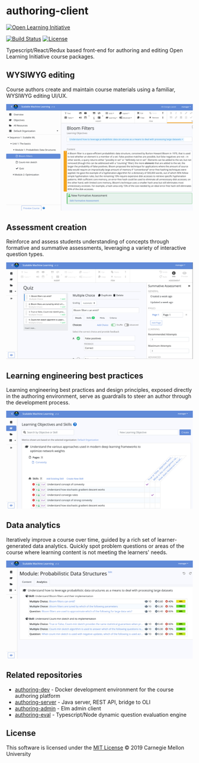 # authoring-client

[![Open Learning Initiative](https://oli.cmu.edu/wp-content/uploads/2018/10/oli-logo-78px-high-1.svg)](http://oli.cmu.edu/)

[![Build Status](https://dalaran.oli.cmu.edu/jenkins/buildStatus/icon?job=course-editor)](https://dalaran.oli.cmu.edu/jenkins/job/course-editor/)
[![License](https://img.shields.io/badge/license-MIT-green.svg)](https://github.com/Simon-Initiative/course-editor/blob/master/LICENSE)

Typescript/React/Redux based front-end for authoring and editing Open Learning Initiative course packages.

## WYSIWYG editing

Course authors create and maintain course materials using a familiar, WYSIWYG editing UI/UX.  

![screen shot](docs/screenshot.png "Screen shot")

## Assessment creation

Reinforce and assess students understanding of concepts through formative and summative assessments, leveraging a variety of interactive question types. 

![screen shot](docs/assessments.png "Screen shot")

## Learning engineering best practices

Learning engineering best practices and design principles, exposed directly in the authoring environment, serve as guardrails
to steer an author through the development process. 


![screen shot](docs/objectives.png "Screen shot")

## Data analytics

Iteratively improve a course over time, guided by a rich set of learner-generated data analytics. Quickly spot problem
questions or areas of the course where learning content is not meeting the learners' needs. 


![screen shot](docs/analytics.png "Screen shot")

## Related repositories
* [authoring-dev](https://github.com/Simon-Initiative/authoring-dev) - Docker development environment for the course authoring platform
* [authoring-server](https://github.com/Simon-Initiative/authoring-server) - Java server, REST API, bridge to OLI
* [authoring-admin](https://github.com/Simon-Initiative/authoring-admin) - Elm admin client
* [authoring-eval](https://github.com/Simon-Initiative/authoring-eval) - Typescript/Node dynamic question evaluation engine

## License
This software is licensed under the [MIT License](./LICENSE) © 2019 Carnegie Mellon University
